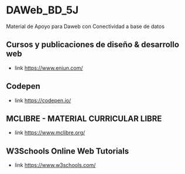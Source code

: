 # DAWeb_BD_5J
Material de Apoyo para Daweb con Conectividad a base de datos

## Cursos y publicaciones de diseño & desarrollo web

- link https://www.eniun.com/

 ## Codepen

- link https://codepen.io/

## MCLIBRE - MATERIAL CURRICULAR LIBRE

- link https://www.mclibre.org/

## W3Schools Online Web Tutorials

- link https://www.w3schools.com/
